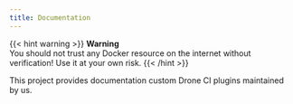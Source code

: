 ```yaml
---
title: Documentation
---
```


{{< hint warning >}}
**Warning**\
You should not trust any Docker resource on the internet without verification! Use it at your own risk.
{{< /hint >}}

This project provides documentation custom Drone CI plugins maintained by us.
